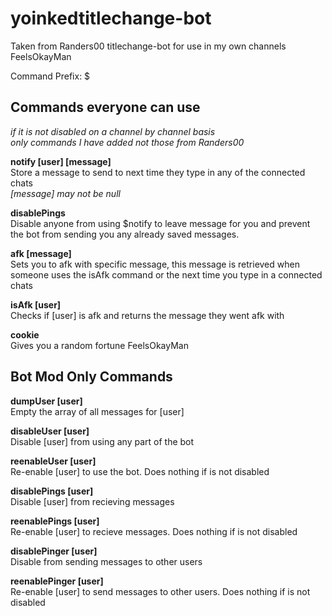 # yoinkedtitlechange-bot

Taken from Randers00 titlechange-bot for use in my own channels FeelsOkayMan

Command Prefix: $

## Commands everyone can use

*if it is not disabled on a channel by channel basis*<br/>
*only commands I have added not those from Randers00*<br/>

**notify [user] [message]**<br/>
  	Store a message to send to <user> next time they type in any of the connected chats<br/>
   	*[message] may not be null*
	

**disablePings**<br/>
	Disable anyone from using $notify to leave message for you and prevent
	the bot from sending you any already saved messages.


**afk [message]**<br/>
	Sets you to afk with specific message, this message is retrieved when someone uses the isAfk command
	or the next time you type in a connected chats
	
	
**isAfk [user]**<br/>
	Checks if [user] is afk and returns the message they went afk with
	
	
**cookie**<br/>
	Gives you a random fortune FeelsOkayMan
	
	

## Bot Mod Only Commands

	
**dumpUser [user]**<br/>
	Empty the array of all messages for [user]
	
	
**disableUser [user]**<br/>
	Disable [user] from using any part of the bot
	
	
**reenableUser [user]**<br/>
	Re-enable [user] to use the bot. Does nothing if <user> is not disabled
	
	
**disablePings [user]**<br/>
	Disable [user] from recieving messages
	
	
**reenablePings [user]**<br/>
	Re-enable [user] to recieve messages. Does nothing if <user> is not disabled
	
	
**disablePinger [user]**<br/>
	Disable <user> from sending messages to other users
	
	
**reenablePinger [user]**<br/>
	Re-enable [user] to send messages to other users. Does nothing if <user> is not disabled
	
